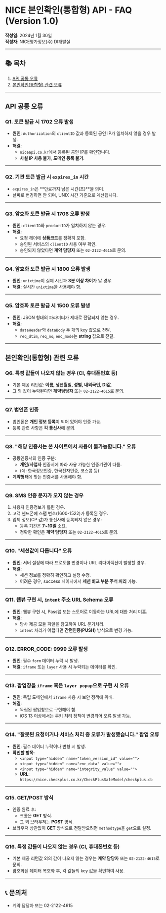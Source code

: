 # NICE 본인확인(통합형) API - FAQ (Version 1.0)

**작성일**: 2024년 1월 30일  
**작성자**: NICE평가정보(주) DI개발실

---

## 📚 목차
1. [API 공통 오류](#api-공통-오류)
2. [본인확인(통합형) 관련 오류](#본인확인통합형-관련-오류)

---

## API 공통 오류

### Q1. 토큰 발급 시 1702 오류 발생
- **원인**: `Authorization`의 `clientID` 값과 등록된 공인 IP가 일치하지 않을 경우 발생.
- **해결**: 
  - `niceapi.co.kr`에서 등록된 공인 IP를 확인합니다.
  - **사설 IP 사용 불가**, **도메인 등록 불가**.

---

### Q2. 기관 토큰 발급 시 `expires_in` 시간
- `expires_in`은 **만료까지 남은 시간(초)**을 의미.
- 날짜로 변경하면 안 되며, UNIX 시간 기준으로 계산됩니다.

---

### Q3. 암호화 토큰 발급 시 1706 오류 발생
- **원인**: `clientID`와 `productID`가 일치하지 않는 경우.
- **해결**:
  - 요청 헤더에 **상품코드**를 정확히 포함.
  - 승인된 서비스의 `clientID` 사용 여부 확인.
  - 승인되지 않았다면 **계약 담당자** 또는 `02-2122-4615`로 문의.

---

### Q4. 암호화 토큰 발급 시 1800 오류 발생
- **원인**: `unixtime`이 실제 시간과 **3분 이상 차이**가 날 경우.
- **해결**: 실시간 `unixtime`을 사용해야 함.

---

### Q5. 암호화 토큰 발급 시 1500 오류 발생
- **원인**: JSON 형태의 파라미터가 제대로 전달되지 않는 경우.
- **해결**:
  - `dataHeader`와 `dataBody` 두 개의 key 값으로 전달.
  - `req_dtim`, `req_no`, `enc_mode`는 **string** 값으로 전달.

---

## 본인확인(통합형) 관련 오류

### Q6. 특정 값들이 나오지 않는 경우 (CI, 휴대폰번호 등)
- 기본 제공 리턴값: **이름, 생년월일, 성별, 내외국인, DI값**.
- 그 외 값이 누락된다면 **계약담당자** 또는 `02-2122-4615`로 문의.

---

### Q7. 법인폰 인증
- 법인폰은 **개인 정보 등록**이 되어 있어야 인증 가능.
- 등록 관련 사항은 **각 통신사**에 문의.

---

### Q8. "해당 인증서는 본 사이트에서 사용이 불가능합니다." 오류
- 공동인증서의 인증 구분:
  - **개인/사업자** 인증서에 따라 사용 가능한 인증기관이 다름.
  - (예: 한국정보인증, 한국전자인증, 코스콤 등)
- **계약형태**에 맞는 인증서를 사용해야 함.

---

### Q9. SMS 인증 문자가 오지 않는 경우
1. 사용자 인증정보가 틀린 경우.
2. 고객 핸드폰에 스팸 번호(1600-1522)가 등록된 경우.
3. 업체 정보(CP 값)가 통신사에 등록되지 않은 경우:
   - 등록 기간은 **7~10일** 소요.
   - 정확한 확인은 **계약 담당자** 또는 `02-2122-4615`로 문의.

---

### Q10. "세션값이 다릅니다" 오류
- **원인**: 서버 설정에 따라 프로토콜 변경이나 URL 리다이렉션이 발생할 경우.
- **해결**:
  - 세션 정보를 정확히 확인하고 설정 수정.
  - 어려운 경우, success 페이지에서 **세션 비교 부분 주석 처리** 가능.

---

### Q11. 웹뷰 구현 시, `intent` 주소 URL Schema 오류
- **원인**: 웹뷰 구현 시, Pass앱 또는 스토어로 이동하는 URL에 대한 처리 미흡.
- **해결**:
  - 당사 제공 모듈 파일을 참고하여 URL 분기처리.
  - `intent` 처리가 어렵다면 **간편인증(PUSH)** 방식으로 변경 가능.

---

### Q12. ERROR_CODE: 9999 오류 발생
- **원인**: 필수 `form` 데이터 누락 시 발생.
- **해결**: `iframe` 또는 `layer` 사용 시 누락되는 데이터를 확인.

---

### Q13. 팝업창을 `iframe` 혹은 `layer popup`으로 구현 시 오류
- **원인**: 독립 도메인에서 `iframe` 사용 시 보안 정책에 위배.
- **해결**:
  - 독립된 팝업창으로 구현해야 함.
  - iOS 13 이상에서는 쿠키 처리 정책이 변경되어 오류 발생 가능.

---

### Q14. "잘못된 요청이거나 서비스 처리 중 오류가 발생했습니다." 팝업 오류
- **원인**: 필수 데이터 누락이나 변형 시 발생.
- **확인할 항목**:
  - `<input type="hidden" name="token_version_id" value="">`
  - `<input type="hidden" name="enc_data" value="">`
  - `<input type="hidden" name="integrity_value" value="">`
  - **URL**: `https://nice.checkplus.co.kr/CheckPlusSafeModel/checkplus.cb`

---

### Q15. GET/POST 방식
- 인증 완료 후:
  - 크롬은 **GET** 방식.
  - 그 외 브라우저는 **POST** 방식.
- 브라우저 상관없이 **GET** 방식으로 전달받으려면 `methodtype`을 `get`으로 설정.

---

### Q16. 특정 값들이 나오지 않는 경우 (CI, 휴대폰번호 등)
- 기본 제공 리턴값 외의 값이 나오지 않는 경우는 **계약 담당자** 또는 `02-2122-4615`로 문의.
- 암호화된 데이터 복호화 후, 각 값들의 key 값을 확인하여 사용.

---

## 📞 문의처
- 계약 담당자 또는 02-2122-4615